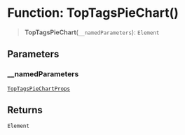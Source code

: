 # Function: TopTagsPieChart()

> **TopTagsPieChart**(`__namedParameters`): `Element`

## Parameters

### \_\_namedParameters

[`TopTagsPieChartProps`](../../types/interfaces/TopTagsPieChartProps.md)

## Returns

`Element`

